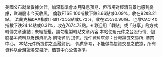 美國公布就業數據欠佳，加深聯準會本月降息預期，但市場對經濟前景也感到憂慮，歐洲股市今天收黑。
倫敦FTSE 100指數下跌8.66點或0.09%，收在9208.21點。
法蘭克福DAX指數下跌173.35點或0.73%，收在23596.98點。
巴黎CAC 40指數下跌24.14點或0.31%，收在7674.78點。※ 歡迎用「轉貼」或「分享」的方式轉傳文章連結；未經授權，請勿複製轉貼文章內容
      本站使用元件之台股行情、個股基本資料及財務資訊為 凱衛資訊 提供。元件資料來源：台灣證券交易所, 櫃買中心。
      本站元件所提供之金融資訊， 係供參考，不能做為投資交易之依據，所有資料以台灣證券交易所、櫃買中心公告為準。

